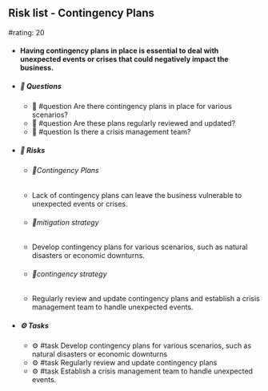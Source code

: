 ## Risk list - Contingency Plans
#rating: 20
- #### Having contingency plans in place is essential to deal with unexpected events or crises that could negatively impact the business.
- ##### 💭 Questions
  - 💭 #question Are there contingency plans in place for various scenarios?
  - 💭 #question Are these plans regularly reviewed and updated?
  - 💭 #question Is there a crisis management team?
- ##### 🚨 Risks

  - ###### 🚨Contingency Plans
  - Lack of contingency plans can leave the business vulnerable to unexpected events or crises.
  - ###### 🚨mitigation strategy
  - Develop contingency plans for various scenarios, such as natural disasters or economic downturns.
  - ###### 🚨contingency strategy
  - Regularly review and update contingency plans and establish a crisis management team to handle unexpected events.
- ##### ⚙️ Tasks
  - ⚙️ #task Develop contingency plans for various scenarios, such as natural disasters or economic downturns
  - ⚙️ #task  Regularly review and update contingency plans
  - ⚙️ #task  Establish a crisis management team to handle unexpected events.


